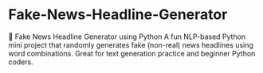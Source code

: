 # Fake-News-Headline-Generator
📰 Fake News Headline Generator using Python A fun NLP-based Python mini project that randomly generates fake (non-real) news headlines using word combinations. Great for text generation practice and beginner Python coders.
